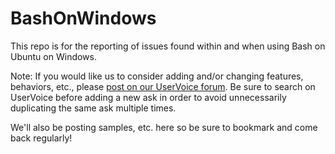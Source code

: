 # BashOnWindows
This repo is for the reporting of issues found within and when using Bash on Ubuntu on Windows.

Note: If you would like us to consider adding and/or changing features, behaviors, etc., please [post on our UserVoice forum](http://aka.ms/winbashuv). Be sure to search on UserVoice before adding a new ask in order to avoid unnecessarily duplicating the same ask multiple times.

We'll also be posting samples, etc. here so be sure to bookmark and come back regularly!

